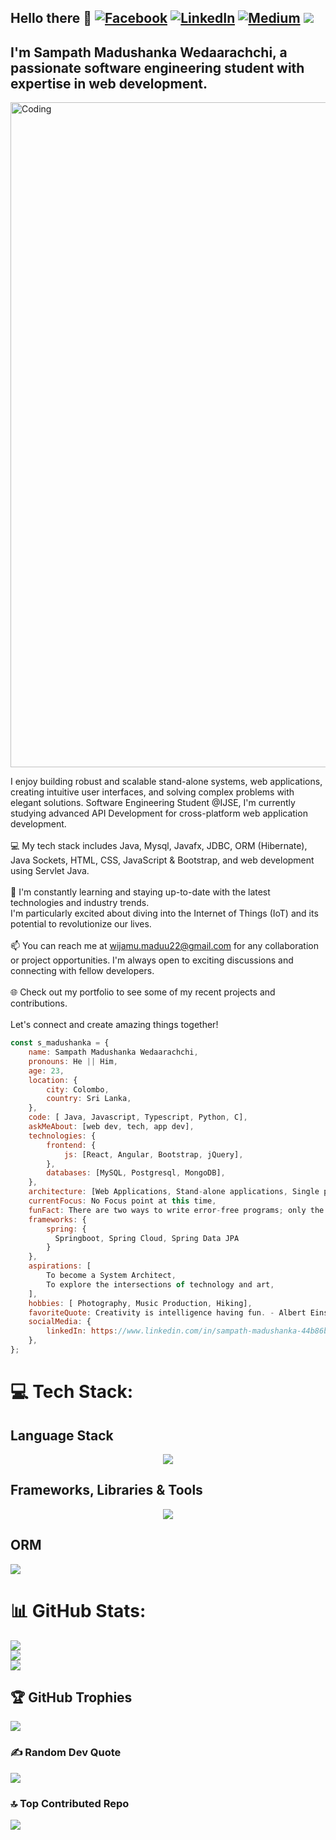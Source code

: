 ## Hello there 🌊 [![Facebook](https://img.shields.io/badge/Facebook-%231877F2.svg?logo=Facebook&logoColor=white)](https://facebook.com/sampathmadushanka/) [![LinkedIn](https://img.shields.io/badge/LinkedIn-%230077B5.svg?logo=linkedin&logoColor=white)](https://www.linkedin.com/in/sampath-madushanka-44b86b281/) [![Medium](https://img.shields.io/badge/Medium-12100E?logo=medium&logoColor=white)](https://medium.com/@wijamu.maduu22)  [![](https://visitcount.itsvg.in/api?id=Sampath-Madushanka&icon=2&color=12)](https://visitcount.itsvg.in)

## I'm Sampath Madushanka Wedaarachchi, a passionate software engineering student with expertise in web development. 
<img align="center" alt="Coding" width="1064" src="https://i.pinimg.com/originals/20/c6/58/20c658e4c375268eed59d1c94b61059f.gif" />

I enjoy building robust and scalable stand-alone systems, web applications, creating intuitive user interfaces, and solving complex problems with elegant solutions.
  Software Engineering Student @IJSE, I'm  currently studying advanced API Development for cross-platform web application development.<br><br>
    💻 My tech stack includes Java, Mysql, Javafx, JDBC, ORM (Hibernate), Java Sockets, HTML, CSS, JavaScript & Bootstrap, and web development using Servlet Java. <br>    
    🌱 I'm constantly learning and staying up-to-date with the latest technologies and industry trends.<br>I'm particularly excited about diving into the Internet of Things (IoT) and its potential to revolutionize our lives.<br><br>
    📫 You can reach me at wijamu.maduu22@gmail.com for any collaboration or project opportunities. I'm always open to exciting discussions and connecting with fellow developers. <br><br>
    🌐 Check out my portfolio to see some of my recent projects and contributions.
<br>    <br>Let's connect and create amazing things together! 

```javascript
const s_madushanka = {
    name: Sampath Madushanka Wedaarachchi,
    pronouns: He || Him,
    age: 23,
    location: {
        city: Colombo,
        country: Sri Lanka,
    },
    code: [ Java, Javascript, Typescript, Python, C],
    askMeAbout: [web dev, tech, app dev],
    technologies: {
        frontend: {
            js: [React, Angular, Bootstrap, jQuery],
        },
        databases: [MySQL, Postgresql, MongoDB],
    },
    architecture: [Web Applications, Stand-alone applications, Single page applications],
    currentFocus: No Focus point at this time,
    funFact: There are two ways to write error-free programs; only the third one works.,
    frameworks: {
        spring: {
          Springboot, Spring Cloud, Spring Data JPA
        }
    },
    aspirations: [
        To become a System Architect,
        To explore the intersections of technology and art,
    ],
    hobbies: [ Photography, Music Production, Hiking],
    favoriteQuote: Creativity is intelligence having fun. - Albert Einstein,
    socialMedia: {
        linkedIn: https://www.linkedin.com/in/sampath-madushanka-44b86b281,
    },
};

```
# 💻 Tech Stack:

## Language Stack
<p align="center">
  <a href="https://skillicons.dev">
    <img src="https://skillicons.dev/icons?i=java,javascript,ts,python,bash,html,css,c,postman" />
  </a>
</p>
 
  ## Frameworks, Libraries & Tools
  <p align="center">
  <a href="https://skillicons.dev">
    <img src="https://skillicons.dev/icons?i=spring,jquery,bootstrap,angular,tailwind,maven,figma,linux,mysql,mongodb" />
  </a>
</p>
 
## ORM
  <a href="https://skillicons.dev">
    <img src="https://skillicons.dev/icons?i=hibernate" />
  </a>
   
# 📊 GitHub Stats:
![](https://github-readme-stats.vercel.app/api?username=WSmadushanka&them=blue-green&hide_border=false&include_all_commits=true&count_private=true)<br/>
![](https://github-readme-streak-stats.herokuapp.com/?user=WSmadushanka&theme=blue-green&hide_border=false)<br/>
![](https://github-readme-stats.vercel.app/api/top-langs/?username=WSmadushanka&theme=blue-green&hide_border=false&include_all_commits=true&count_private=true&layout=compact)

## 🏆 GitHub Trophies
![](https://github-profile-trophy.vercel.app/?username=WSmadushanka&theme=flat&no-frame=false&no-bg=false&margin-w=4)

### ✍️ Random Dev Quote
![](https://quotes-github-readme.vercel.app/api?type=horizontal&theme=dark)

### 🔝 Top Contributed Repo
![](https://github-contributor-stats.vercel.app/api?username=WSmadushanka&limit=5&theme=dark&combine_all_yearly_contributions=true)

